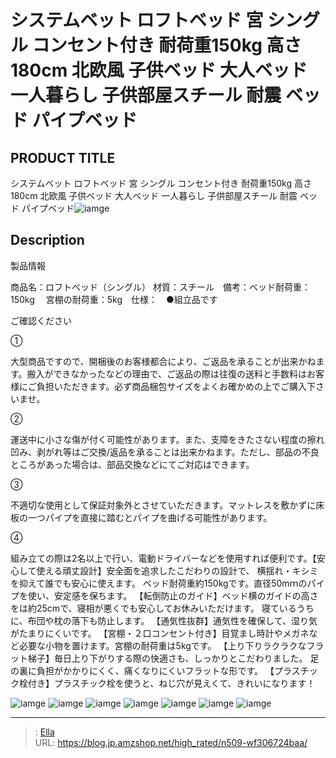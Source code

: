 # システムベット ロフトベッド 宮 シングル コンセント付き 耐荷重150kg 高さ180cm 北欧風 子供ベッド 大人ベッド 一人暮らし 子供部屋スチール 耐震 ベッド  パイプベッド


## PRODUCT TITLE 

システムベット ロフトベッド 宮 シングル コンセント付き 耐荷重150kg 高さ180cm 北欧風 子供ベッド 大人ベッド 一人暮らし 子供部屋スチール 耐震 ベッド  パイプベッド![iamge](https://b2bfiles1.gigab2b.cn/image/wkseller/305/20230619_3a82bab745116f3bdaf1cabe96677051.jpg)

## Description

製品情報

商品名：ロフトベッド（シングル）  材質：スチール　備考：ベッド耐荷重：150kg　 宮棚の耐荷重：5kg　仕様：　●組立品です




ご確認ください





①

大型商品ですので、開梱後のお客様都合により、ご返品を承ることが出来かねます。搬入ができなかったなどの理由で、ご返品の際は往復の送料と手数料はお客様にご負担いただきます。必ず商品梱包サイズをよくお確かめの上でご購入下さいませ。



②

運送中に小さな傷が付く可能性があります。また、支障をきたさない程度の擦れ凹み、剥がれ等はご交換/返品を承ることは出来かねます。ただし、部品の不良ところがあった場合は、部品交換などにてご対応はできます。



③

不適切な使用として保証対象外とさせていただきます。マットレスを敷かずに床板の一つパイプを直接に踏むとパイプを曲げる可能性があります。



④

組み立ての際は2名以上で行い、電動ドライバーなどを使用すれば便利です。【安心して使える頑丈設計】安全面を追求したこだわりの設計で、 横揺れ・キシミを抑えて誰でも安心に使えます。 ベッド耐荷重約150kgです。直径50mｍのパイプを使い、安定感を保ちます。
【転倒防止のガイド】ベッド横のガイドの高さをは約25cmで、寝相が悪くでも安心してお休みいただけます。 寝ているうちに、布団や枕の落下も防止します。
【通気性抜群】通気性を確保して、湿り気がたまりにくいです。
【宮棚・２口コンセント付き】目覚まし時計やメガネなど必要な小物を置けます。宮棚の耐荷重は5kgです。
【上り下りラクラクなフラット梯子】毎日上り下がりする際の快適さも、しっかりとこだわりました。 足の裏に負担がかかりにくく、痛くなりにくいフラットな形です。
【プラスチック栓付き】プラスチック栓を使うと、ねじ穴が見えくて、きれいになります！




![iamge](https://b2bfiles1.gigab2b.cn/image/wkseller/305/20230622_a28cf55308e737a1b05802ce1c021546.jpg)
![iamge](https://b2bfiles1.gigab2b.cn/image/wkseller/305/20230622_73c3557c98531172acd3c37b255add9f.jpg)
![iamge](https://b2bfiles1.gigab2b.cn/image/wkseller/305/20230622_4b576bb9cbdbe0117cfb6229d79fb5bf.jpg)
![iamge](https://b2bfiles1.gigab2b.cn/image/wkseller/305/20230622_c1e4bfdaaa69a612fec71d303e910ff7.jpg)
![iamge](https://b2bfiles1.gigab2b.cn/image/wkseller/305/20230622_369a28bdbe0e4d11c632ebe38f23b172.jpg)
![iamge](https://b2bfiles1.gigab2b.cn/image/wkseller/305/20230622_262dcae6d3a1ea63ec549a90e5014c80.jpg)
![iamge](https://b2bfiles1.gigab2b.cn/image/wkseller/305/20230622_37091df5c3bd2ea548aa7c89c91e7b8d.jpg)


---

> : [Ella](https://blog.jp.amzshop.net/)  
> URL: https://blog.jp.amzshop.net/high_rated/n509-wf306724baa/  

